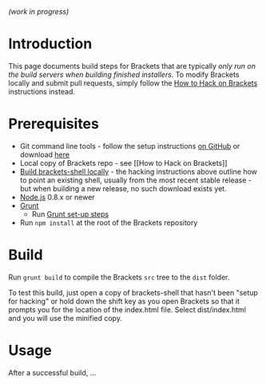 _(work in progress)_

# Introduction

This page documents build steps for Brackets that are typically _only run on the build servers when building finished installers_.  To modify Brackets locally and submit pull requests, simply follow the [How to Hack on Brackets](https://github.com/adobe/brackets/wiki/How-to-Hack-on-Brackets) instructions instead.

# Prerequisites

* Git command line tools - follow the setup instructions [on GitHub](https://help.github.com/articles/set-up-git) or download [here](http://git-scm.com/downloads)
* Local copy of Brackets repo - see [[How to Hack on Brackets]]
* [Build brackets-shell locally](https://github.com/adobe/brackets-shell/wiki/Building-Brackets-Shell) - the hacking instructions above outline how to point an existing shell, usually from the most recent stable release - but when building a new release, no such download exists yet.
* [Node.js](http://nodejs.org/) 0.8.x or newer
* [Grunt](http://gruntjs.com/getting-started/)
    * Run [Grunt set-up steps](https://github.com/adobe/brackets/wiki/Grunt-Setup)
* Run `npm install` at the root of the Brackets repository

# Build

Run `grunt build` to compile the Brackets `src` tree to the `dist` folder.

To test this build, just open a copy of brackets-shell that hasn't been "setup for hacking" or hold down the shift key as you open Brackets so that it prompts you for the location of the index.html file. Select dist/index.html and you will use the minified copy.

# Usage

After a successful build, ...